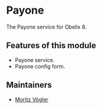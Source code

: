 Payone
=========

The Payone service for Obelix 8.

Features of this module
-----------

* Payone service.
* Payone config form.

Maintainers
-----------

* [Moritz Vögler](mailto:mvoegler@artus.com)
